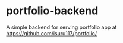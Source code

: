 # portfolio-backend
A simple backend for serving portfolio app at https://github.com/isuru117/portfolio/
